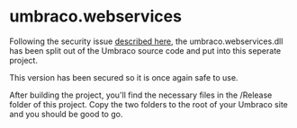 umbraco.webservices
===================

Following the security issue [described here](http://umbraco.com/follow-us/blog-archive/2013/4/29/security-vulnerability-found-immediate-action-recommended.aspx "described here"), the umbraco.webservices.dll has been split out of the Umbraco source code and put into this seperate project.

This version has been secured so it is once again safe to use.

After building the project, you'll find the necessary files in the /Release folder of this project. Copy the two folders to the root of your Umbraco site and you should be good to go.